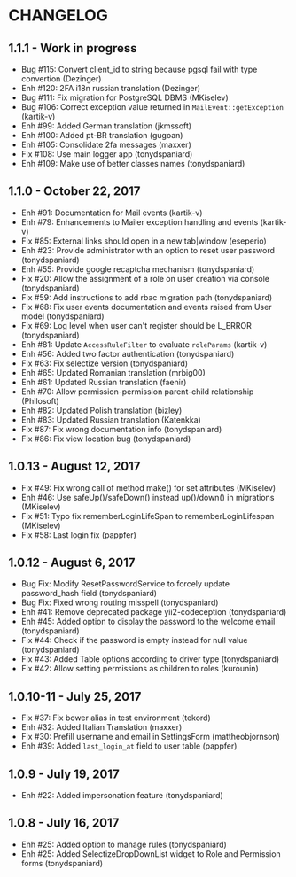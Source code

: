 # CHANGELOG

## 1.1.1 - Work in progress
- Bug #115: Convert client_id to string because pgsql fail with type convertion (Dezinger)
- Enh #120: 2FA i18n russian translation (Dezinger)
- Bug #111: Fix migration for PostgreSQL DBMS (MKiselev)
- Bug #106: Correct exception value returned in `MailEvent::getException` (kartik-v)
- Enh #99:  Added German translation (jkmssoft)
- Enh #100: Added pt-BR translation (gugoan)
- Enh #105: Consolidate 2fa messages (maxxer)
- Fix #108: Use main logger app (tonydspaniard)
- Enh #109: Make use of better classes names (tonydspaniard)

## 1.1.0 - October 22, 2017
- Enh #91: Documentation for Mail events (kartik-v)
- Enh #79: Enhancements to Mailer exception handling and events (kartik-v)
- Fix #85: External links should open in a new tab|window (eseperio)
- Enh #23: Provide administrator with an option to reset user password (tonydspaniard)
- Enh #55: Provide google recaptcha mechanism (tonydspaniard)
- Fix #20: Allow the assignment of a role on user creation via console (tonydspaniard)
- Fix #59: Add instructions to add rbac migration path (tonydspaniard)
- Fix #68: Fix user events documentation and events raised from User model (tonydspaniard)
- Fix #69: Log level when user can't register should be L_ERROR (tonydspaniard)
- Enh #81: Update `AccessRuleFilter` to evaluate `roleParams` (kartik-v)
- Enh #56: Added two factor authentication (tonydspaniard)
- Fix #63: Fix selectize version (tonydspaniard)
- Enh #65: Updated Romanian translation (mrbig00)
- Enh #61: Updated Russian translation (faenir)
- Enh #70: Allow permission-permission parent-child relationship (Philosoft)
- Enh #82: Updated Polish translation (bizley)
- Enh #83: Updated Russian translation (Katenkka)
- Fix #87: Fix wrong documentation info (tonydspaniard)
- Fix #86: Fix view location bug (tonydspaniard)

## 1.0.13 - August 12, 2017
- Fix #49: Fix wrong call of method make() for set attributes (MKiselev)
- Enh #46: Use safeUp()/safeDown() instead up()/down() in migrations (MKiselev)
- Fix #51: Typo fix rememberLoginLifeSpan to rememberLoginLifespan (MKiselev)
- Fix #58: Last login fix (pappfer)

## 1.0.12 - August 6, 2017
- Bug Fix: Modify ResetPasswordService to forcely update password_hash field (tonydspaniard) 
- Bug Fix: Fixed wrong routing misspell (tonydspaniard) 
- Enh #41: Remove deprecated package yii2-codeception (tonydspaniard)
- Enh #45: Added option to display the password to the welcome email (tonydspaniard)
- Fix #44: Check if the password is empty instead for null value (tonydspaniard)
- Fix #43: Added Table options according to driver type (tonydspaniard)
- Fix #42: Allow setting permissions as children to roles (kurounin)

## 1.0.10-11 - July 25, 2017
- Fix #37: Fix bower alias in test environment (tekord)
- Enh #32: Added Italian Translation (maxxer)
- Fix #30: Prefill username and email in SettingsForm (mattheobjornson)
- Enh #39: Added `last_login_at` field to user table (pappfer)

## 1.0.9 - July 19, 2017
- Enh #22: Added impersonation feature (tonydspaniard)

## 1.0.8 - July 16, 2017 

- Enh #25: Added option to manage rules (tonydspaniard)
- Enh #25: Added SelectizeDropDownList widget to Role and Permission forms (tonydspaniard)
